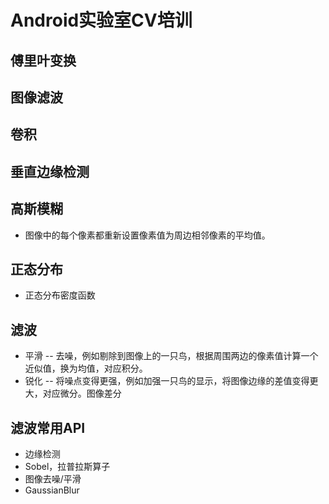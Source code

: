 # Android实验室CV培训

## 傅里叶变换

## 图像滤波

## 卷积

## 垂直边缘检测

## 高斯模糊

+ 图像中的每个像素都重新设置像素值为周边相邻像素的平均值。

## 正态分布

+ 正态分布密度函数

## 滤波

+ 平滑 -- 去噪，例如剔除到图像上的一只鸟，根据周围两边的像素值计算一个近似值，换为均值，对应积分。
+ 锐化 -- 将噪点变得更强，例如加强一只鸟的显示，将图像边缘的差值变得更大，对应微分。图像差分

## 滤波常用API

+ 边缘检测
+ Sobel，拉普拉斯算子
+ 图像去噪/平滑
+ GaussianBlur

